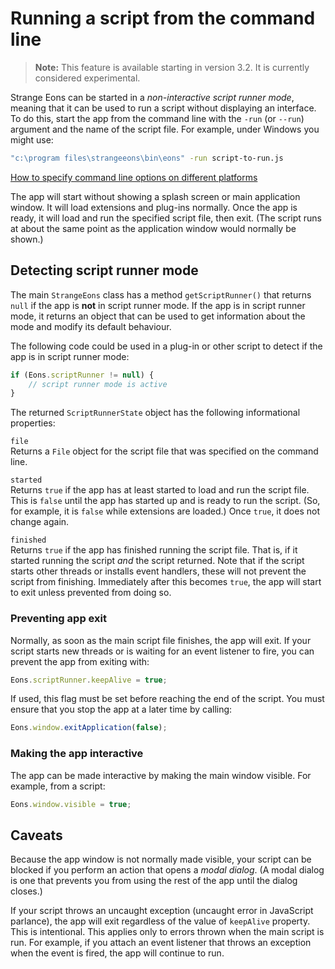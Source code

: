 # Running a script from the command line

> **Note:** This feature is available starting in version 3.2. It is currently considered experimental.

Strange Eons can be started in a *non-interactive script runner mode*, meaning that it can be used to run a script without displaying an interface. To do this, start the app from the command line with the `-run` (or `--run`) argument and the name of the script file. For example, under Windows you might use:

```bash
"c:\program files\strangeeons\bin\eons" -run script-to-run.js
```

[How to specify command line options on different platforms](um-install-command-line-options.md#setting-command-line-options)

The app will start without showing a splash screen or main application window. It will load extensions and plug-ins normally. Once the app is ready, it will load and run the specified script file, then exit. (The script runs at about the same point as the application window would normally be shown.)

## Detecting script runner mode

The main `StrangeEons` class has a method `getScriptRunner()` that returns `null` if the app is **not** in script runner mode. If the app is in script runner mode, it returns an object that can be used to get information about the mode and modify its default behaviour.

The following code could be used in a plug-in or other script to detect if the app is in script runner mode:

```js
if (Eons.scriptRunner != null) {
    // script runner mode is active
}
```

The returned `ScriptRunnerState` object has the following informational properties:

`file`  
Returns a `File` object for the script file that was specified on the command line.

`started`  
Returns `true` if the app has at least started to load and run the script file. This is `false` until the app has started up and is ready to run the script. (So, for example, it is `false` while extensions are loaded.) Once `true`, it does not change again.

`finished`  
Returns `true` if the app has finished running the script file. That is, if it started running the script *and* the script returned. Note that if the script starts other threads or installs event handlers, these will not prevent the script from finishing. Immediately after this becomes `true`, the app will start to exit unless prevented from doing so.

### Preventing app exit

Normally, as soon as the main script file finishes, the app will exit. If your script starts new threads or is waiting for an event listener to fire, you can prevent the app from exiting with:

```js
Eons.scriptRunner.keepAlive = true;
```

If used, this flag must be set before reaching the end of the script. You must ensure that you stop the app at a later time by calling:

```js
Eons.window.exitApplication(false);
```

### Making the app interactive

The app can be made interactive by making the main window visible. For example, from a script:

```js
Eons.window.visible = true;
```

## Caveats

Because the app window is not normally made visible, your script can be blocked if you perform an action that opens a *modal dialog*. (A modal dialog is one that prevents you from using the rest of the app until the dialog closes.)

If your script throws an uncaught exception (uncaught error in JavaScript parlance), the app will exit regardless of the value of `keepAlive` property. This is intentional. This applies only to errors thrown when the main script is run. For example, if you attach an event listener that throws an exception when the event is fired, the app will continue to run.
